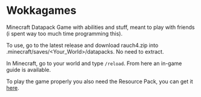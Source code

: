 # Wokkagames

Minecraft Datapack Game with abilities and stuff, meant to play with friends (i spent way too much time programming this).

To use, go to the latest release and download rauch4.zip into .minecraft/saves/<Your_World>/datapacks. No need to extract.

In Minecraft, go to your world and type `/reload`. From here an in-game guide is available.

To play the game properly you also need the Resource Pack, you can get it [here](https://github.com/flaviusmus/rauch_texturepack).
